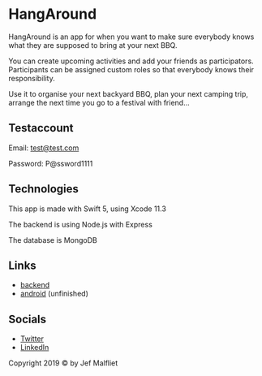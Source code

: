 # HangAround

HangAround is an app for when you want to make sure everybody knows what they are supposed to bring at your next BBQ.

You can create upcoming activities and add your friends as participators. Participants can be assigned custom roles so that everybody knows their responsibility.

Use it to organise your next backyard BBQ, plan your next camping trip, arrange the next time you go to a festival with friend...

## Testaccount

Email: test@test.com

Password: P@ssword1111

## Technologies

This app is made with Swift 5, using Xcode 11.3

The backend is using Node.js with Express

The database is MongoDB

## Links

- [backend](https://github.com/Jef-Malfliet/HangAroundBackend)
- [android](https://github.com/Jef-Malfliet/HangAround) (unfinished)

## Socials

- [Twitter](https://twitter.com/Tjaaaaaf)
- [LinkedIn](https://www.linkedin.com/in/jefmalfliet/)

Copyright 2019 © by Jef Malfliet
